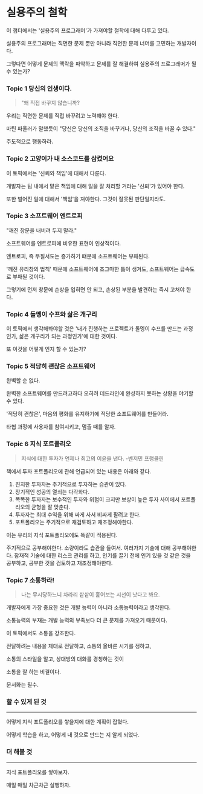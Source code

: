 # 실용주의 철학

이 챕터에서는 '실용주의 프로그래머'가 가져야할 철학에 대해 다루고 있다.

실용주의 프로그래머는 직면한 문제 뿐만 아니라 직면한 문제 너머를 고민하는 개발자이다.

그렇다면 어떻게 문제의 맥락을 파악하고 문제를 잘 해결하여 실용주의 프로그래머가 될 수 있는가?

### Topic 1 당신의 인생이다.

> "왜 직접 바꾸지 않습니까?

우리는 직면한 문제를 직접 바꾸려고 노력해야 한다. 

마틴 파울러가 말했듯이 "당신은 당신의 조직을 바꾸거나, 당신의 조직을 바꿀 수 있다."

주도적으로 행동하라.

### Topic 2 고양이가 내 소스코드를 삼켰어요

이 토픽에서는 '신뢰와 책임'에 대해서 다룬다.

개발자는 팀 내에서 맡은 책임에 대해 일을 잘 처리할 거라는 '신뢰'가 있어야 한다.

또한 벌어진 일에 대해서 '책임'을 져야한다. 그것이 잘못된 판단일지라도.

### Topic 3 소프트웨어 엔트로피

"깨진 창문을 내버려 두지 말라."

소프트웨어를 엔트로피에 비유한 표현이 인상적이다.

엔트로피, 즉 무질서도는 증가하기 떄문에 소프트웨어는 부패된다.

'깨진 유리창의 법칙' 때문에 소프트웨어에 조그마한 틈이 생겨도, 소프트웨어는 급속도로 부패될 것이다.

그렇기에 먼저 창문에 손상을 입히면 안 되고, 손상된 부분을 발견하는 즉시 고쳐야 한다.

### Topic 4 돌멩이 수프와 삶은 개구리

이 토픽에서 생각해봐야할 것은 '내가 진행하는 프로젝트가 돌멩이 수프를 만드는 과정인가, 삶은 개구리가 되는 과정인가'에 대한 것이다.

또 이것을 어떻게 인지 할 수 있는가?

### Topic 5 적당히 괜찮은 소프트웨어

완벽할 순 없다. 

완벽한 소프트웨어를 만드려고하다 오히려 데드라인에 완성하지 못하는 상황을 야기할 수 있다.

'적당히 괜찮은', 마음의 평화를 유지하기에 적당한 소프트웨어를 만들어라.

타협 과정에 사용자를 참여시키고, 멈출 때를 알자.

### Topic 6 지식 포트폴리오

> 지식에 대한 투자가 언제나 최고의 이윤을 낸다. -벤저민 프랭클린

책에서 투자 포트폴리오에 관해 언급되어 있는 내용은 아래와 같다.

1. 진지한 투자자는 주기적으로 투자하는 습관이 있다.
2. 장기적인 성공의 열쇠는 다각화다.
3. 똑똑한 투자자는 보수적인 투자와 위험이 크지만 보상이 높은 투자 사이에서 포트폴리오의 균형을 잘 맞춘다.
4. 투자자는 최대 수익을 위해 싸게 사서 비싸게 팔려고 한다.
5. 포트폴리오는 주기적으로 재검토하고 재조정해야한다.

이는 우리의 지식 포트폴리오에도 똑같이 적용된다.

주기적으로 공부해야한다. 소량이라도 습관을 들여서.
여러가지 기술에 대해 공부해야한다.
잠재적 기술에 대한 리스크 관리를 하고,
인기를 끌기 전에 인기 있을 것 같은 것을 공부하고,
공부한 것을 검토하고 재조정해야한다.

### Topic 7 소통하라!

> 나는 무시당하느니 차라리 샅샅이 훑어보는 시선이 낫다고 봐요.

개발자에게 가장 중요한 것은 개발 능력이 아니라 소통능력이라고 생각한다.

소통능력의 부재는 개발 능력의 부족보다 더 큰 문제를 가져오기 때문이다.

이 토픽에서도 소통을 강조한다.

전달하려는 내용을 제대로 전달하고, 소통의 올바른 시기를 정하고,

소통의 스타일을 알고, 상대방의 대화를 경청하는 것이 

소통을 잘 하는 비결이다.

문서화는 필수.

### 할 수 있게 된 것
---
어떻게 지식 포트폴리오를 쌓을지에 대한 계획이 잡혔다.

어떻게 학습을 하고, 어떻게 내 것으로 만드는 지 알게 되었다.

### 더 해볼 것
---
지식 포트폴리오를 쌓아보자.

매일 매일 차근차근 실행하자.
